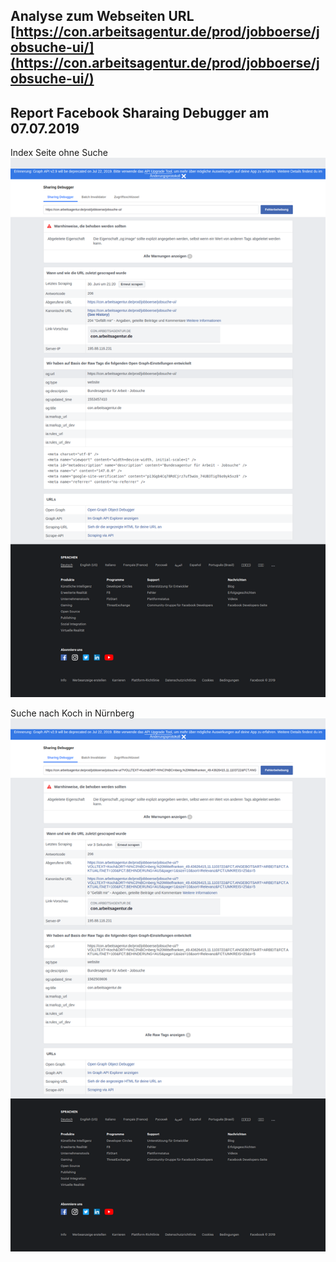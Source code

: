 ## Analyse zum Webseiten URL [https://con.arbeitsagentur.de/prod/jobboerse/jobsuche-ui/](https://con.arbeitsagentur.de/prod/jobboerse/jobsuche-ui/)


## Report Facebook Sharaing Debugger am 07.07.2019

Index Seite ohne Suche
![](screenshot-developers.facebook.com-2019.07.07-14-23-14.png)

Suche nach Koch in Nürnberg
![](screenshot-developers.facebook.com-2019.07.07-14-47-42.png)
